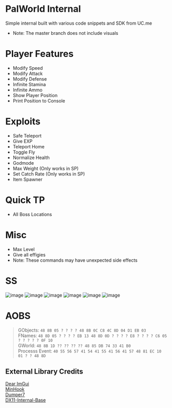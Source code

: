 # PalWorld Internal
Simple internal built with various code snippets and SDK from UC.me
- Note: The master branch does not include visuals

# Player Features
- Modify Speed
- Modify Attack
- Modify Defense
- Infinite Stamina
- Infinite Ammo
- Show Player Position
- Print Position to Console

# Exploits
- Safe Teleport
- Give EXP
- Teleport Home
- Toggle Fly
- Normalize Health
- Godmode
- Max Weight (Only works in SP)
- Set Catch Rate (Only works in SP)
- Item Spawner

# Quick TP
- All Boss Locations

# Misc
- Max Level
- Give all effigies
- Note: These commands may have unexpected side effects

# SS
![image](https://github.com/NuLLxD/Pal-NetCrack-NuLL/assets/965358/6f9881e5-82d9-4a60-9ef1-e6c09c7f1cf9)
![image](https://github.com/NuLLxD/Pal-NetCrack-NuLL/assets/965358/f588bf6e-527b-449e-a94a-fb2d23e3da61)
![image](https://github.com/NuLLxD/Pal-NetCrack-NuLL/assets/965358/3f924e0d-5fbd-47d4-8ae5-2664602c2c98)
![image](https://github.com/NuLLxD/Pal-NetCrack-NuLL/assets/965358/296e819f-5eca-44bd-8b8d-7b05bbd1bb51)
![image](https://github.com/NuLLxD/Pal-NetCrack-NuLL/assets/965358/200ff735-a7bf-4ba3-b988-75ed9f130019)
![image](https://github.com/NuLLxD/Pal-NetCrack-NuLL/assets/965358/6ef335a9-578a-4fe4-b000-9322570cae14)

# AOBS
> GObjects: `48 8B 05 ? ? ? ? 48 8B 0C C8 4C 8D 04 D1 EB 03`  
> FNames: `48 8D 05 ? ? ? ? EB 13 48 8D 0D ? ? ? ? E8 ? ? ? ? C6 05 ? ? ? ? ? 0F 10`  
> GWorld: `48 8B 1D ?? ?? ?? ?? 48 85 DB 74 33 41 B0`  
> Processs Event: `40 55 56 57 41 54 41 55 41 56 41 57 48 81 EC 10 01 ? ? 48 8D`

## External Library Credits
[Dear ImGui](https://github.com/ocornut/imgui)  
[MinHook](https://github.com/TsudaKageyu/minhook)  
[Dumper7](https://github.com/Encryqed/Dumper-7)  
[DX11-Internal-Base](https://github.com/NightFyre/DX11-ImGui-Internal-Hook)  
